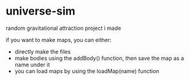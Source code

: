 # universe-sim
random gravitational attraction project i made

if you want to make maps, you can either:
- directly make the files
- make bodies using the addBody() function, then save the map as a name under it
- you can load maps by using the loadMap(name) function
